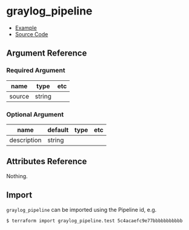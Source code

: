 # graylog_pipeline

* [Example](https://github.com/terraform-provider-graylog/terraform-provider-graylog/blob/master/examples/v0.12/pipeline.tf)
* [Source Code](https://github.com/terraform-provider-graylog/terraform-provider-graylog/blob/master/graylog/resource/system/pipeline/pipeline/resource.go)

## Argument Reference

### Required Argument

name | type | etc
--- | --- | ---
source | string |

### Optional Argument

name | default | type | etc
--- | --- | --- | ---
description | string |

## Attributes Reference

Nothing.

## Import

`graylog_pipeline` can be imported using the Pipeline id, e.g.

```console
$ terraform import graylog_pipeline.test 5c4acaefc9e77bbbbbbbbbbb
```
